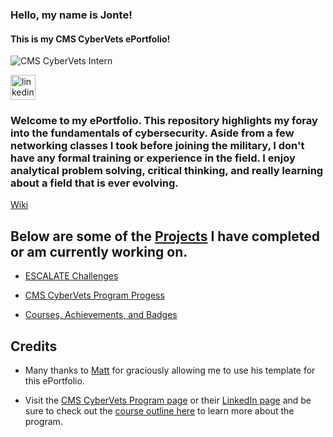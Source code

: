 ### Hello, my name is Jonte!
#### This is my CMS CyberVets ePortfolio!
![CMS CyberVets Intern](https://camo.githubusercontent.com/fd2ba29b17314a28305969722d14bea4429b426222aff344d00a46eae71a1ae0/68747470733a2f2f6d656469612d657870312e6c6963646e2e636f6d2f646d732f696d6167652f43344531424151483435343856744b4e5772772f636f6d70616e792d6261636b67726f756e645f31303030302f302f313634383438313334333935383f653d3231343734383336343726763d6265746126743d33366a4a70555171516d4a6f34734658333758454b6c6c6c7847755a56582d703843625642436d4d4f6463)



[<img src='https://cdn.jsdelivr.net/npm/simple-icons@3.0.1/icons/linkedin.svg' alt='linkedin' height='40'>](https://www.linkedin.com/in/jonte.dalton-463573213/)  


### Welcome to my ePortfolio. This repository highlights my foray into the fundamentals of cybersecurity. Aside from a few networking classes I took before joining the military, I don't have any formal training or experience in the field. I enjoy analytical problem solving, critical thinking, and really learning about a field that is ever evolving. 


[Wiki](https://github.com/JD101110/ePortfolio/wiki)


## Below are some of the [Projects](https://github.com/JD101110?tab=projects&type=beta) I have completed or am currently working on.


* [ESCALATE Challenges]( https://github.com/users/JD101110/projects/4)
* [CMS CyberVets Program Progess]( https://github.com/users/JD101110/projects/3)


* [Courses, Achievements, and Badges]( https://github.com/users/JD101110/projects/5)


## Credits

* Many thanks to [Matt](https://github.com/users/ellismj) for graciously allowing me to use his template for this ePortfolio. 

* Visit the [CMS CyberVets Program page](https://www.cms.gov/about-cms/careers-cms/cms-cybervets-program) or their [LinkedIn page](https://www.linkedin.com/company/cms-cybervets/) and be sure to check out the [course outline here](https://www.cms.gov/files/document/cms-cybervet-course-outline.pdf) to learn more about the program.
